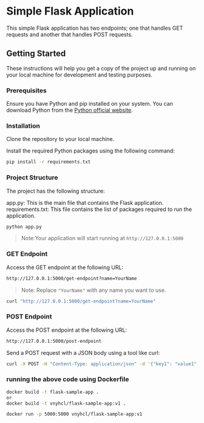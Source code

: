 # Simple Flask Application

This simple Flask application has two endpoints; one that handles GET requests and another that handles POST requests.

## Getting Started

These instructions will help you get a copy of the project up and running on your local machine for development and testing purposes.

### Prerequisites

Ensure you have Python and pip installed on your system. You can download Python from the [Python official website](https://www.python.org/).

### Installation

Clone the repository to your local machine.

Install the required Python packages using the following command:

```bash
pip install -r requirements.txt

```

### Project Structure
The project has the following structure:

app.py: This is the main file that contains the Flask application.
requirements.txt: This file contains the list of packages required to run the application.


```bash
python app.py
```
> Note:Your application will start running at `http://127.0.0.1:5000`

### GET Endpoint

Access the GET endpoint at the following URL:

```bash
http://127.0.0.1:5000/get-endpoint?name=YourName
```

> Note: Replace `"YourName"` with any name you want to use.

```bash
curl "http://127.0.0.1:5000/get-endpoint?name=YourName"
```

### POST Endpoint
Access the POST endpoint at the following URL:

```bash
http://127.0.0.1:5000/post-endpoint
```
Send a POST request with a JSON body using a tool like curl:

```bash
curl -X POST -H "Content-Type: application/json" -d '{"key1": "value1", "key2": "value2"}' "http://127.0.0.1:5000/post-endpoint"
```


### running the above code using Dockerfile

```bash
docker build -t flask-sample-app .
or 
docker build -t vnyhcl/flask-sample-app:v1 .

docker run -p 5000:5000 vnyhcl/flask-sample-app:v1
```